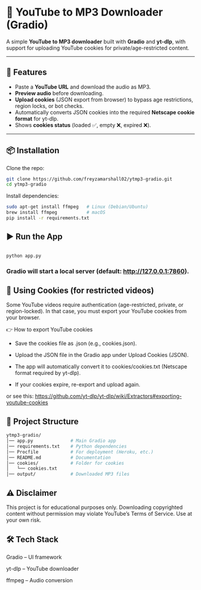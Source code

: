 # 🎵 YouTube to MP3 Downloader (Gradio)

A simple **YouTube to MP3 downloader** built with **Gradio** and **yt-dlp**, with support for uploading YouTube cookies for private/age-restricted content.

---

## 🚀 Features
- Paste a **YouTube URL** and download the audio as MP3.  
- **Preview audio** before downloading.  
- **Upload cookies** (JSON export from browser) to bypass age restrictions, region locks, or bot checks.  
- Automatically converts JSON cookies into the required **Netscape cookie format** for yt-dlp.  
- Shows **cookies status** (loaded ✅, empty ❌, expired ❌).  

---

## 📦 Installation

Clone the repo:
```bash
git clone https://github.com/freyzamarshall02/ytmp3-gradio.git
cd ytmp3-gradio
```
Install dependencies:

``` bash
sudo apt-get install ffmpeg   # Linux (Debian/Ubuntu)
brew install ffmpeg           # macOS
pip install -r requirements.txt

```
## ▶️ Run the App
``` bash

python app.py
```
### Gradio will start a local server (default: http://127.0.0.1:7860).

## 🔑 Using Cookies (for restricted videos)
Some YouTube videos require authentication (age-restricted, private, or region-locked).
In that case, you must export your YouTube cookies from your browser.

👉 How to export YouTube cookies

- Save the cookies file as .json (e.g., cookies.json).

- Upload the JSON file in the Gradio app under Upload Cookies (JSON).

- The app will automatically convert it to cookies/cookies.txt (Netscape format required by yt-dlp).

- If your cookies expire, re-export and upload again.

or see this: https://github.com/yt-dlp/yt-dlp/wiki/Extractors#exporting-youtube-cookies

## 📂 Project Structure
``` bash
ytmp3-gradio/
│── app.py              # Main Gradio app
│── requirements.txt    # Python dependencies
│── Procfile            # For deployment (Heroku, etc.)
│── README.md           # Documentation
│── cookies/            # Folder for cookies
│   └── cookies.txt
│── output/             # Downloaded MP3 files
```

## ⚠️ Disclaimer
This project is for educational purposes only.
Downloading copyrighted content without permission may violate YouTube’s Terms of Service.
Use at your own risk.

## 🛠️ Tech Stack
Gradio – UI framework

yt-dlp – YouTube downloader

ffmpeg – Audio conversion
